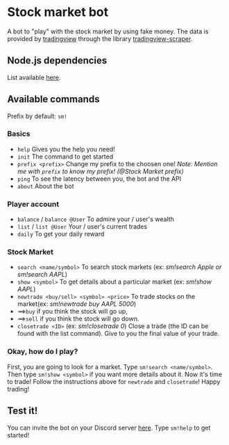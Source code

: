 # Stock market bot
A bot to "play" with the stock market by using fake money.
The data is provided by [tradingview](https://www.tradingview.com) through the library [tradingview-scraper](https://github.com/imxeno/tradingview-scraper).

## Node.js dependencies
List available [here](https://github.com/cryx3001/Stock-Market-Discord-Bot/network/dependencies).

## Available commands
Prefix by default: `sm!`
### Basics
- `help` Gives you the help you need!
- `init` The command to get started
- `prefix <prefix>` Change my prefix to the choosen one!
*Note: Mention me with `prefix` to know my prefix! (@Stock Market prefix)*
- `ping` To see the latency between you, the bot and the API
- `about` About the bot

### Player account
- `balance` / `balance @User` To admire your / user's wealth
- `list` / `list @User` Your / user's current trades
- `daily` To get your daily reward

### Stock Market
- `search <name/symbol>` To search stock markets (ex: *sm!search Apple or sm!search AAPL*)
- `show <symbol>` To get details about a particular market (ex: *sm!show AAPL*)
- `newtrade <buy/sell> <symbol> <price>` To trade stocks on the market(ex: *sm!newtrade buy AAPL 5000*)
- ==>`buy` if you think the stock will go up,
- ==>`sell` if you think the stock will go down.
- `closetrade <ID>` (ex: *sm!closetrade 0*) Close a trade (the ID can be found with the list command). Give to you the final value of your trade.

### Okay, how do I play?
First, you are going to look for a market. Type `sm!search <name/symbol>`.
Then type `sm!show <symbol>` if you want more details about it.
Now it's time to trade! Follow the instructions above for `newtrade` and `closetrade`!
Happy trading!


## Test it!
You can invite the bot on your Discord server [here](https://discordapp.com/oauth2/authorize?client_id=700690470891814912&permissions=3072&scope=bot). Type `sm!help` to get started!